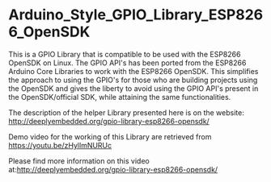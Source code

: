 # Arduino_Style_GPIO_Library_ESP8266_OpenSDK

This is a GPIO Library that is compatible to be used with the ESP8266 OpenSDK on Linux. The GPIO API's has been ported from the ESP8266 Arduino Core Libraries to work with the ESP8266 OpenSDK. This simplifies the approach to using the GPIO's for those who are building projects using the OpenSDK and gives the liberty to avoid using the GPIO API's present in the OpenSDK/official SDK, while attaining the same functionalities.

The description of the helper Library presented here is on the website: http://deeplyembedded.org/gpio-library-esp8266-opensdk/

Demo video for the working of this Library are retrieved from https://youtu.be/zHyllmNURUc

Please find more information on this video at:http://deeplyembedded.org/gpio-library-esp8266-opensdk/

